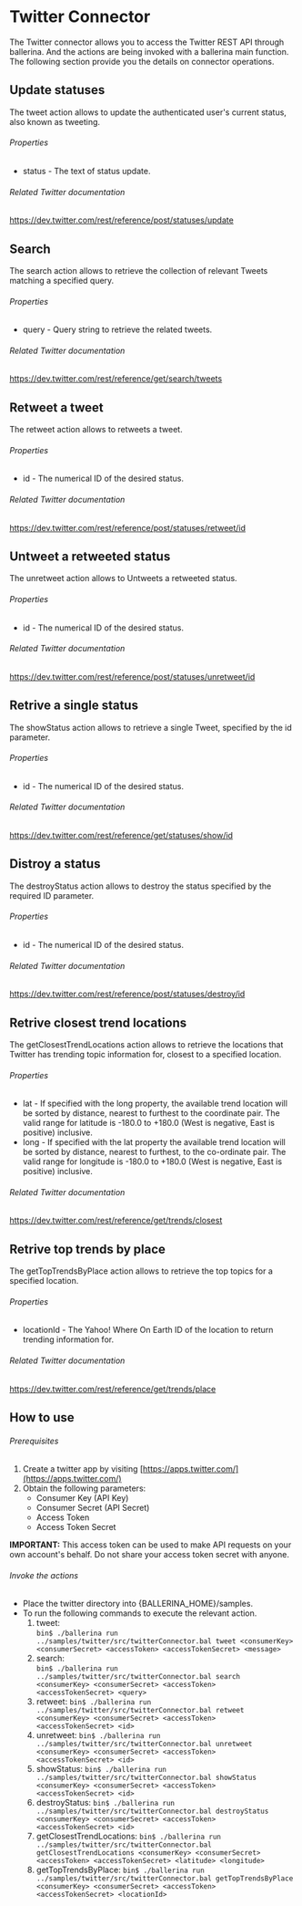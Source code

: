 # Twitter Connector

The Twitter connector allows you to access the Twitter REST API through ballerina. And the actions are being invoked
with a ballerina main function. The following section provide you the details on connector operations.

## Update statuses
The tweet action allows to update the authenticated user's current status, also known as tweeting.

###### Properties
  * status - The text of status update.

###### Related Twitter documentation
<https://dev.twitter.com/rest/reference/post/statuses/update>

## Search
The search action allows to retrieve the collection of relevant Tweets matching a specified query.

###### Properties
  * query - Query string to retrieve the related tweets.

###### Related Twitter documentation
<https://dev.twitter.com/rest/reference/get/search/tweets>

## Retweet a tweet
The retweet action allows to retweets a tweet.

###### Properties
  * id - The numerical ID of the desired status.

###### Related Twitter documentation
<https://dev.twitter.com/rest/reference/post/statuses/retweet/id>

## Untweet a retweeted status
The unretweet action allows to Untweets a retweeted status.

###### Properties
  * id - The numerical ID of the desired status.

###### Related Twitter documentation
<https://dev.twitter.com/rest/reference/post/statuses/unretweet/id>

## Retrive a single status
The showStatus action allows to retrieve a single Tweet, specified by the id parameter.

###### Properties
  * id - The numerical ID of the desired status.

###### Related Twitter documentation
<https://dev.twitter.com/rest/reference/get/statuses/show/id>

## Distroy a status
The destroyStatus action allows to destroy the status specified by the required ID parameter.

###### Properties
  * id - The numerical ID of the desired status.

###### Related Twitter documentation
<https://dev.twitter.com/rest/reference/post/statuses/destroy/id>

## Retrive closest trend locations
The getClosestTrendLocations action allows to retrieve the locations that Twitter has trending topic information
for, closest to a specified location.

###### Properties
  * lat -  If specified with the long property, the available trend location will be sorted by distance, nearest
                to furthest to the coordinate pair. The valid range for latitude is -180.0 to +180.0 (West is negative,
                East is positive) inclusive.
  * long - If specified with the lat property the available trend location will be sorted by distance, nearest to
                furthest, to the co-ordinate pair. The valid range for longitude is -180.0 to +180.0 (West is negative,
                East is positive) inclusive.

###### Related Twitter documentation
<https://dev.twitter.com/rest/reference/get/trends/closest>

## Retrive top trends by place
The getTopTrendsByPlace action allows to retrieve the top topics for a specified location.

###### Properties
  * locationId -  The Yahoo! Where On Earth ID of the location to return trending information for.

###### Related Twitter documentation
<https://dev.twitter.com/rest/reference/get/trends/place>

## How to use

###### Prerequisites
1. Create a twitter app by visiting [https://apps.twitter.com/](https://apps.twitter.com/)
2. Obtain the following parameters:
    * Consumer Key (API Key)
    * Consumer Secret (API Secret)
    * Access Token
    * Access Token Secret

**IMPORTANT:** This access token can be used to make API requests on your own account's behalf. Do not share your access token secret with anyone.

###### Invoke the actions
- Place the twitter directory into {BALLERINA_HOME}/samples.
- To run the following commands to execute the relevant action.
  1. tweet:   
  `bin$ ./ballerina run ../samples/twitter/src/twitterConnector.bal tweet <consumerKey> <consumerSecret> <accessToken> <accessTokenSecret> <message>`
  2. search:    
  `bin$ ./ballerina run ../samples/twitter/src/twitterConnector.bal search <consumerKey> <consumerSecret> <accessToken> <accessTokenSecret> <query>`
  3. retweet: 
  `bin$ ./ballerina run ../samples/twitter/src/twitterConnector.bal retweet <consumerKey> <consumerSecret> <accessToken> <accessTokenSecret> <id>`
  4. unretweet: 
  `bin$ ./ballerina run ../samples/twitter/src/twitterConnector.bal unretweet <consumerKey> <consumerSecret> <accessToken> <accessTokenSecret> <id>`
  5. showStatus: 
  `bin$ ./ballerina run ../samples/twitter/src/twitterConnector.bal showStatus <consumerKey> <consumerSecret> <accessToken> <accessTokenSecret> <id>`
  6. destroyStatus:
  `bin$ ./ballerina run ../samples/twitter/src/twitterConnector.bal destroyStatus <consumerKey> <consumerSecret> <accessToken> <accessTokenSecret> <id>`
  7. getClosestTrendLocations:
  `bin$ ./ballerina run ../samples/twitter/src/twitterConnector.bal getClosestTrendLocations <consumerKey> <consumerSecret> <accessToken> <accessTokenSecret> <latitude> <longitude>`
  8. getTopTrendsByPlace:
  `bin$ ./ballerina run ../samples/twitter/src/twitterConnector.bal getTopTrendsByPlace <consumerKey> <consumerSecret> <accessToken> <accessTokenSecret> <locationId>`

